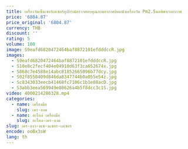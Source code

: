 ```yaml
---
title: เครื่องวัดเซ็นเซอร์เลเซอร์อุปกรณ์ตรวจสอบคุณภาพอากาศติดผนังเครื่องวัด Pm2.5มลพิษทางอากาศ
price: '6804.87'
price_original: '6804.87'
currency: THB
discount: ''
rating: 5
volume: 100
image: S9eafd6820472464baf8872101efdddccR.jpg
images:
  - S9eafd6820472464baf8872101efdddccR.jpg
  - S10e8c2fecf404e04910d63f3ca652674x.jpg
  - S868c7e4588e14abc81852665096b77dcy.jpg
  - S02f8550409d846da8347744b0a055e54z.jpg
  - Sc8343033eecb41468fc7106c1b1e08acD.jpg
  - S3abb3eea569949e08626a4b5f8dcc3c1S.jpg
video: 4000214286328.mp4
categories:
  - name: เครื่องมือ
    slug: เคร-องม
  - name: อะไหล่ เครื่องมือ
    slug: อะไหล-เคร-องม
slug: เคร-องว-ดเซ-นเซอร-เลเซอร
encode: ooBx3sW
lang: th
---
```

  